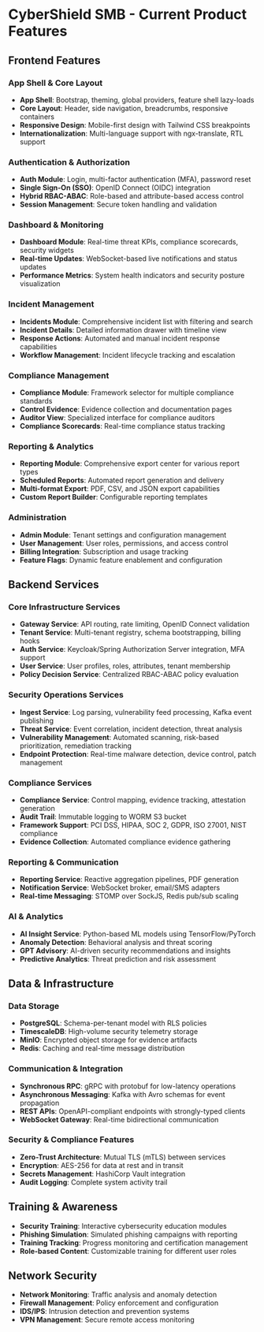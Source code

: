 
# CyberShield SMB - Current Product Features

## Frontend Features

### App Shell & Core Layout
- **App Shell**: Bootstrap, theming, global providers, feature shell lazy-loads
- **Core Layout**: Header, side navigation, breadcrumbs, responsive containers
- **Responsive Design**: Mobile-first design with Tailwind CSS breakpoints
- **Internationalization**: Multi-language support with ngx-translate, RTL support

### Authentication & Authorization
- **Auth Module**: Login, multi-factor authentication (MFA), password reset
- **Single Sign-On (SSO)**: OpenID Connect (OIDC) integration
- **Hybrid RBAC-ABAC**: Role-based and attribute-based access control
- **Session Management**: Secure token handling and validation

### Dashboard & Monitoring
- **Dashboard Module**: Real-time threat KPIs, compliance scorecards, security widgets
- **Real-time Updates**: WebSocket-based live notifications and status updates
- **Performance Metrics**: System health indicators and security posture visualization

### Incident Management
- **Incidents Module**: Comprehensive incident list with filtering and search
- **Incident Details**: Detailed information drawer with timeline view
- **Response Actions**: Automated and manual incident response capabilities
- **Workflow Management**: Incident lifecycle tracking and escalation

### Compliance Management
- **Compliance Module**: Framework selector for multiple compliance standards
- **Control Evidence**: Evidence collection and documentation pages
- **Auditor View**: Specialized interface for compliance auditors
- **Compliance Scorecards**: Real-time compliance status tracking

### Reporting & Analytics
- **Reporting Module**: Comprehensive export center for various report types
- **Scheduled Reports**: Automated report generation and delivery
- **Multi-format Export**: PDF, CSV, and JSON export capabilities
- **Custom Report Builder**: Configurable reporting templates

### Administration
- **Admin Module**: Tenant settings and configuration management
- **User Management**: User roles, permissions, and access control
- **Billing Integration**: Subscription and usage tracking
- **Feature Flags**: Dynamic feature enablement and configuration

## Backend Services

### Core Infrastructure Services
- **Gateway Service**: API routing, rate limiting, OpenID Connect validation
- **Tenant Service**: Multi-tenant registry, schema bootstrapping, billing hooks
- **Auth Service**: Keycloak/Spring Authorization Server integration, MFA support
- **User Service**: User profiles, roles, attributes, tenant membership
- **Policy Decision Service**: Centralized RBAC-ABAC policy evaluation

### Security Operations Services
- **Ingest Service**: Log parsing, vulnerability feed processing, Kafka event publishing
- **Threat Service**: Event correlation, incident detection, threat analysis
- **Vulnerability Management**: Automated scanning, risk-based prioritization, remediation tracking
- **Endpoint Protection**: Real-time malware detection, device control, patch management

### Compliance Services
- **Compliance Service**: Control mapping, evidence tracking, attestation generation
- **Audit Trail**: Immutable logging to WORM S3 bucket
- **Framework Support**: PCI DSS, HIPAA, SOC 2, GDPR, ISO 27001, NIST compliance
- **Evidence Collection**: Automated compliance evidence gathering

### Reporting & Communication
- **Reporting Service**: Reactive aggregation pipelines, PDF generation
- **Notification Service**: WebSocket broker, email/SMS adapters
- **Real-time Messaging**: STOMP over SockJS, Redis pub/sub scaling

### AI & Analytics
- **AI Insight Service**: Python-based ML models using TensorFlow/PyTorch
- **Anomaly Detection**: Behavioral analysis and threat scoring
- **GPT Advisory**: AI-driven security recommendations and insights
- **Predictive Analytics**: Threat prediction and risk assessment

## Data & Infrastructure

### Data Storage
- **PostgreSQL**: Schema-per-tenant model with RLS policies
- **TimescaleDB**: High-volume security telemetry storage
- **MinIO**: Encrypted object storage for evidence artifacts
- **Redis**: Caching and real-time message distribution

### Communication & Integration
- **Synchronous RPC**: gRPC with protobuf for low-latency operations
- **Asynchronous Messaging**: Kafka with Avro schemas for event propagation
- **REST APIs**: OpenAPI-compliant endpoints with strongly-typed clients
- **WebSocket Gateway**: Real-time bidirectional communication

### Security & Compliance Features
- **Zero-Trust Architecture**: Mutual TLS (mTLS) between services
- **Encryption**: AES-256 for data at rest and in transit
- **Secrets Management**: HashiCorp Vault integration
- **Audit Logging**: Complete system activity trail

## Training & Awareness
- **Security Training**: Interactive cybersecurity education modules
- **Phishing Simulation**: Simulated phishing campaigns with reporting
- **Training Tracking**: Progress monitoring and certification management
- **Role-based Content**: Customizable training for different user roles

## Network Security
- **Network Monitoring**: Traffic analysis and anomaly detection
- **Firewall Management**: Policy enforcement and configuration
- **IDS/IPS**: Intrusion detection and prevention systems
- **VPN Management**: Secure remote access monitoring
